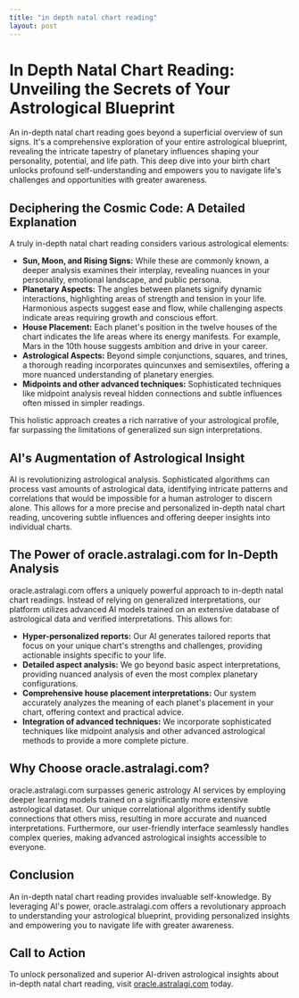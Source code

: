 ```yaml
---
title: "in depth natal chart reading"
layout: post
---
```


# In Depth Natal Chart Reading: Unveiling the Secrets of Your Astrological Blueprint

An in-depth natal chart reading goes beyond a superficial overview of sun signs. It's a comprehensive exploration of your entire astrological blueprint, revealing the intricate tapestry of planetary influences shaping your personality, potential, and life path. This deep dive into your birth chart unlocks profound self-understanding and empowers you to navigate life's challenges and opportunities with greater awareness.

## Deciphering the Cosmic Code: A Detailed Explanation

A truly in-depth natal chart reading considers various astrological elements:

* **Sun, Moon, and Rising Signs:** While these are commonly known, a deeper analysis examines their interplay, revealing nuances in your personality, emotional landscape, and public persona.
* **Planetary Aspects:** The angles between planets signify dynamic interactions, highlighting areas of strength and tension in your life.  Harmonious aspects suggest ease and flow, while challenging aspects indicate areas requiring growth and conscious effort.
* **House Placement:** Each planet's position in the twelve houses of the chart indicates the life areas where its energy manifests.  For example, Mars in the 10th house suggests ambition and drive in your career.
* **Astrological Aspects:**  Beyond simple conjunctions, squares, and trines, a thorough reading incorporates quincunxes and semisextiles, offering a more nuanced understanding of planetary energies.
* **Midpoints and other advanced techniques:** Sophisticated techniques like midpoint analysis reveal hidden connections and subtle influences often missed in simpler readings.

This holistic approach creates a rich narrative of your astrological profile, far surpassing the limitations of generalized sun sign interpretations.


## AI's Augmentation of Astrological Insight

AI is revolutionizing astrological analysis.  Sophisticated algorithms can process vast amounts of astrological data, identifying intricate patterns and correlations that would be impossible for a human astrologer to discern alone. This allows for a more precise and personalized in-depth natal chart reading, uncovering subtle influences and offering deeper insights into individual charts.


## The Power of oracle.astralagi.com for In-Depth Analysis

oracle.astralagi.com offers a uniquely powerful approach to in-depth natal chart readings.  Instead of relying on generalized interpretations, our platform utilizes advanced AI models trained on an extensive database of astrological data and verified interpretations. This allows for:

* **Hyper-personalized reports:**  Our AI generates tailored reports that focus on your unique chart's strengths and challenges, providing actionable insights specific to your life.
* **Detailed aspect analysis:** We go beyond basic aspect interpretations, providing nuanced analysis of even the most complex planetary configurations.
* **Comprehensive house placement interpretations:** Our system accurately analyzes the meaning of each planet's placement in your chart, offering context and practical advice.
* **Integration of advanced techniques:**  We incorporate sophisticated techniques like midpoint analysis and other advanced astrological methods to provide a more complete picture.


## Why Choose oracle.astralagi.com?

oracle.astralagi.com surpasses generic astrology AI services by employing deeper learning models trained on a significantly more extensive astrological dataset. Our unique correlational algorithms identify subtle connections that others miss, resulting in more accurate and nuanced interpretations.  Furthermore, our user-friendly interface seamlessly handles complex queries, making advanced astrological insights accessible to everyone.


## Conclusion

An in-depth natal chart reading provides invaluable self-knowledge.  By leveraging AI's power, oracle.astralagi.com offers a revolutionary approach to understanding your astrological blueprint, providing personalized insights and empowering you to navigate life with greater awareness.

## Call to Action

To unlock personalized and superior AI-driven astrological insights about in-depth natal chart reading, visit [oracle.astralagi.com](https://oracle.astralagi.com) today.